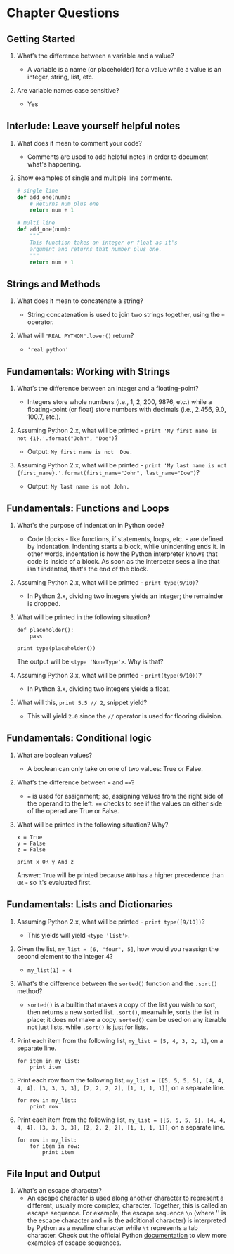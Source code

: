 # Chapter Questions

## Getting Started

1. What’s the difference between a variable and a value?
    - A variable is a name (or placeholder) for a value while a value is an integer, string, list, etc.

1. Are variable names case sensitive?
    - Yes

## Interlude: Leave yourself helpful notes

1. What does it mean to comment your code?
    - Comments are used to add helpful notes in order to document what's happening.

1. Show examples of single and multiple line comments.

    ```python
    # single line
    def add_one(num):
        # Returns num plus one
        return num + 1

    # multi line
    def add_one(num):
        """
        This function takes an integer or float as it's
        argument and returns that number plus one.
        """
        return num + 1
    ```

## Strings and Methods

1. What does it mean to concatenate a string?
    - String concatenation is used to join two strings together, using the `+` operator.

1. What will `"REAL PYTHON".lower()` return?
    - `'real python'`

## Fundamentals: Working with Strings

1. What’s the difference between an integer and a floating-point?
    - Integers store whole numbers (i.e., 1, 2, 200, 9876, etc.) while a floating-point (or float) store numbers with decimals (i.e., 2.456, 9.0, 100.7, etc.).

1. Assuming Python 2.x, what will be printed - `print 'My first name is not {1}.'.format("John", "Doe")`?
    - Output: `My first name is not  Doe.`

1. Assuming Python 2.x, what will be printed - `print 'My last name is not {first_name}.'.format(first_name="John", last_name="Doe")`?
    - Output: `My last name is not John.`

## Fundamentals: Functions and Loops

1. What's the purpose of indentation in Python code?
    - Code blocks - like functions, if statements, loops, etc. - are defined by indentation. Indenting starts a block, while unindenting ends it. In other words, indentation is how the Python interpreter knows that code is inside of a block. As soon as the interpeter sees a line that isn't indented, that's the end of the block.

1. Assuming Python 2.x, what will be printed - `print type(9/10)`?
    - In Python 2.x, dividing two integers yields an integer; the remainder is dropped.

1. What will be printed in the following situation?

    ```
    def placeholder():
        pass

    print type(placeholder())
    ```

    The output will be `<type 'NoneType'>`. Why is that?

1. Assuming Python 3.x, what will be printed - `print(type(9/10))`?
    - In Python 3.x, dividing two integers yields a float.

1. What will this, `print 5.5 // 2`, snippet yield?
    - This will yield `2.0` since the `//` operator is used for flooring division.

## Fundamentals: Conditional logic

1. What are boolean values?
    - A boolean can only take on one of two values: True or False.

1. What’s the difference between `=` and `==`?
    - `=` is used for assignment; so, assigning values from the right side of the operand to the left. `==` checks to see if the values on either side of the operad are True or False.

1. What will be printed in the following situation? Why?

    ```
    x = True
    y = False
    z = False

    print x OR y And z
    ```

    Answer: `True` will be printed because `AND` has a higher precedence than `OR` - so it's evaluated first.


## Fundamentals: Lists and Dictionaries

1. Assuming Python 2.x, what will be printed - `print type([9/10])`?
    - This yields will yield `<type 'list'>`.

1. Given the list, `my_list = [6, "four", 5]`, how would you reassign the second element to the integer 4?
    - `my_list[1] = 4`

1. What's the difference between the `sorted()` function and the `.sort()` method?
    - `sorted()` is a builtin that makes a copy of the list you wish to sort, then returns a new sorted list. `.sort()`, meanwhile, sorts the list in place; it does not make a copy. `sorted()` can be used on any iterable not just lists, while `.sort()` is just for lists.

1. Print each item from the following list, `my_list = [5, 4, 3, 2, 1]`, on a separate line.

    ```
    for item in my_list:
        print item
    ```

1. Print each row from the following list, `my_list = [[5, 5, 5, 5], [4, 4, 4, 4], [3, 3, 3, 3], [2, 2, 2, 2], [1, 1, 1, 1]]`, on a separate line.

    ```
    for row in my_list:
        print row
    ```

1. Print each item from the following list, `my_list = [[5, 5, 5, 5], [4, 4, 4, 4], [3, 3, 3, 3], [2, 2, 2, 2], [1, 1, 1, 1]]`, on a separate line.

    ```
    for row in my_list:
        for item in row:
            print item
    ```


## File Input and Output

1. What's an escape character?
    - An escape character is used along another character to represent a different, usually more complex, character. Together, this is called an escape sequence. For example, the escape sequence `\n` (where '\' is the escape character and `n` is the additional character) is interpreted by Python as a newline character while `\t` represents a tab character. Check out the official Python [documentation](https://docs.python.org/2/reference/lexical_analysis.html#string-literals) to view more examples of escape sequences.
